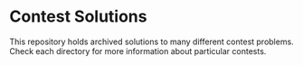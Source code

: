 # Contest Solutions
This repository holds archived solutions to many different contest problems.
Check each directory for more information about particular contests.
